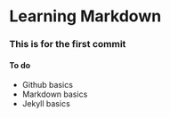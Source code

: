 # Learning Markdown

### This is for the first commit

#### To do
- Github basics
- Markdown basics
- Jekyll basics
